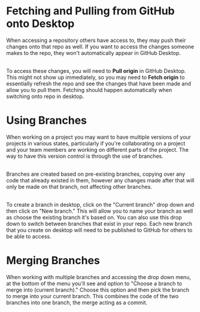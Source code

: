 # Fetching and Pulling from GitHub onto Desktop
When accessing a repository others have access to, they may push their changes onto that repo as well. If you want to access the changes someone makes to the repo, they
won't automatically appear in GitHub Desktop. <br> <br>

To access these changes, you will need to **Pull origin** in GitHub Desktop. This might not show up immediately, so you may need to **Fetch origin** to essentially
refresh the repo and see the changes that have been made and allow you to pull them. Fetching should happen automatically when switching onto repo in desktop.

# Using Branches
When working on a project you may want to have multiple versions of your projects in various states, particularly if you're collaborating on a project and your team
members are working on different parts of the project. The way to have this version control is through the use of branches. <br> <br>

Branches are created based on pre-existing branches, copying over any code that already existed in them, however any changes made after that will only be made on that
branch, not affecting other branches. <br> <br>

To create a branch in desktop, click on the "Current branch" drop down and then click on "New branch." This will allow you to name your branch as well as choose the
existing branch it's based on. You can also use this drop down to switch between branches that exist in your repo. Each new branch that you create on desktop will need
to be published to GitHub for others to be able to access.

# Merging Branches
When working with multiple branches and accessing the drop down menu, at the bottom of the menu you'll see and option to "Choose a branch to merge into (current branch)." Choose this option and then pick the branch to merge into your current branch. This combines the code of the two branches into one branch, the merge acting as a commit.
